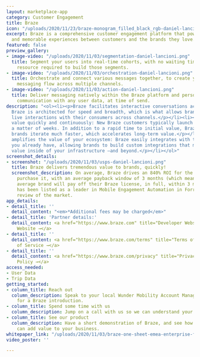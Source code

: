 ```yaml
---
layout: marketplace-app
category: Customer Engagement
title: Braze
icon: "/uploads/2020/11/23/braze-monogram_filled_black_rgb-daniel-lancioni.png"
excerpt: Braze is a comprehensive customer engagement platform that powers relevant
  and memorable experiences between customers and the brands they love.
featured: false
preview_gallery:
- image-video: "/uploads/2020/11/03/segmentation-daniel-lancioni.png"
  title: Segment your users into real-time cohorts, with no waiting times or engineering
    resource required to build those segments.
- image-video: "/uploads/2020/11/03/orchestration-daniel-lancioni.png"
  title: Orchestrate and connect various messages together, to create your perfect
    messaging flow across multiple channels.
- image-video: "/uploads/2020/11/03/action-daniel-lancioni.png"
  title: Deliver messaging natively within the Braze platform and personalise your
    communication with any user data, at time of send.
description: "<ol><li><p>Braze facilitates interactive conversations across channels:
  Braze is architected for speed and breadth, which is what allows brands to have
  live interactions with their consumers across channels.</p></li><li><p>Braze delivers
  value quickly and continuously: New Braze customers typically launch campaigns in
  a matter of weeks. In addition to a rapid time to initial value, Braze also helps
  brands iterate much faster, which accelerates long-term value.</p></li><li><p>Braze
  amplifies the value of your ecosystem: Braze easily integrates with the technology
  you already have, allowing brands to build custom integrations that multiply its
  value inside of your infrastructure –and beyond.</p></li></ol>"
screenshot_details:
- screenshot: "/uploads/2020/11/03/usps-daniel-lancioni.png"
  title: Braze delivers tremendous value to brands, quickly!
  screenshot_description: On average, Braze drives an 840% ROI for the brands who
    purchase it, with an average payback window of 3 months (which means that the
    average brand will pay off their Braze license, in full, within 3 months). Braze
    has been listed as a leader in Mobile Engagement Automation in Forrester's recent
    review of the market.
app_details:
- detail_title: ''
  detail_content: "<em>*Additional fees may be charged</em>"
- detail_title: 'Partner details:'
  detail_content: <a href="https://www.braze.com" title="Developer Website →">Developer
    Website →</a>
- detail_title: ''
  detail_content: <a href="https://www.braze.com/terms" title="Terms of Service →">Terms
    of Service →</a>
- detail_title: ''
  detail_content: <a href="https://www.braze.com/privacy" title="Privacy Policy →">Privacy
    Policy →</a>
access_needed:
- User Data
- Trip Data
getting_started:
- column_title: Reach out
  column_description: Speak to your local Wunder Mobility Account Manager, and ask
    for a Braze introduction.
- column_title: Spend some time with us
  column_description: Jump on a call with us so we can understand your business challenges.
- column_title: See our product
  column_description: Have a short demonstration of Braze, and see how our product
    can add value to your business.
whitepaper_link: "/uploads/2020/11/03/braze-one-sheet-emea-enterprise-focus-daniel-lancioni.pdf"
video_poster: ''

---
```

